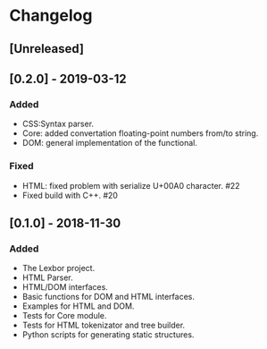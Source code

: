 # Changelog

## [Unreleased]


## [0.2.0] - 2019-03-12
### Added
- CSS:Syntax parser.
- Core: added convertation floating-point numbers from/to string.
- DOM: general implementation of the functional.

### Fixed
- HTML: fixed problem with serialize U+00A0 character. #22
- Fixed build with C++. #20

## [0.1.0] - 2018-11-30
### Added
- The Lexbor project.
- HTML Parser.
- HTML/DOM interfaces.
- Basic functions for DOM and HTML interfaces.
- Examples for HTML and DOM.
- Tests for Core module.
- Tests for HTML tokenizator and tree builder.
- Python scripts for generating static structures.
